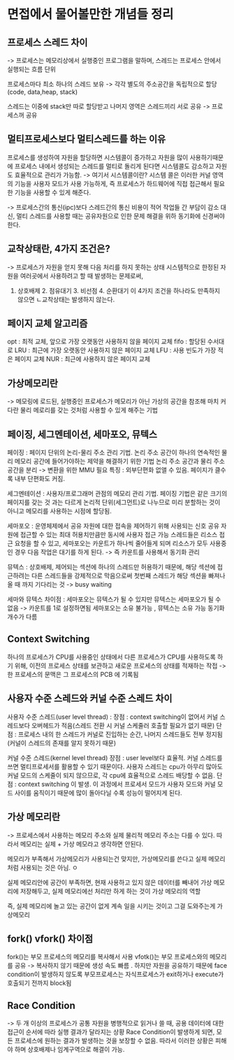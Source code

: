 # 면접에서 물어볼만한 개념들 정리

## 프로세스 스레드 차이 

-> 프로세스는 메모리상에서 실행중인 프로그램을 말하며, 스레드는 프로세스 안에서 실행되는 흐름 단위 

프로세스마다 최소 하나의 스레드 보유 -> 각각 별도의 주소공간을 독립적으로 할당(code, data,heap, stack) 

스레드는 이중에 stack만 따로 할당받고 나머지 영역은 스레드끼리 서로 공유 -> 프로세스꺼 공유


## 멀티프로세스보다 멀티스레드를 하는 이유

프로세스를 생성하여 자원을 할당하면 시스템콜이 증가하고 자원을 많이 사용하기때문에 프로세스 내에서 생성되는 스레드를 멀티로 돌리게 된다면 시스템콜도 감소하고 자원도 효율적으로 관리가 가능함. 
-> 여기서 시스템콜이란? 
시스템 콜은 이러한 커널 영역의 기능을 사용자 모드가 사용 가능하게, 즉 프로세스가 하드웨어에 직접 접근해서 필요한 기능을 사용할 수 있게 해준다. 

-> 프로세스간의 통신(ipc)보다 스레드간의 통신 비용이 적어 작업들 간 부담이 감소 
대신, 멀티 스레드를 사용할 때는 공유자원으로 인한 문제 해결을 위하 동기화에 신경써야 한다. 


## 교착상태란, 4가지 조건은? 
-> 프로세스가 자원을 얻지 못해 다음 처리를 하지 못하는 상태 
시스템적으로 한정된 자원을 여러곳에서 사용하려고 할 때 발생하는 문제로써, 
1. 상호배제 2. 점유대기 3. 비선점 4. 순환대기 이 4가지 조건을 하나라도 만족하지 않으면 ㄴ교착상태는 발생하지 않는다. 

## 페이지 교체 알고리즘
opt : 최적 교체, 앞으로 가장 오랫동안 사용하지 않을 페이지 교체 
fifo : 할당된 수서대로
LRU : 최근에 가장 오랫동안 사용하지 않은 페이지 교체
LFU : 사용 빈도가 가장 적은 페이지 교체 
NUR : 최근에 사용하지 않은 페이지 교체 

## 가상메모리란 
-> 메모링에 로드된, 실행중인 프로세스가 메모리가 아닌 가상의 공간을 참조해 마치 커다란 물리 메로리를 갖는 것처럼 사용할 수 있게 해주는 기법 


## 페이징, 세그멘테이션, 세마포오, 뮤텍스
페이징 : 페이지 단위의 논리-물리 주소 관리 기법. 논리 주소 공간이 하나의 연속적인 물리 메모리 공간에 들어가야하는 제약을 해결하기 위한 기법 논리 주소 공간과 물리 주소 공간을 분리 -> 변환을 위한 MMU 필요 
특징 : 외부단편화 없앨 수 있음. 페이지가 클수록 내부 단편화도 커짐. 

세그멘테이션 : 사용자/프로그래머 관점의 메모리 관리 기법. 페이징 기법은 같은 크기의 페이지를 갖는 것 과는 다르게 논리적 단위(세그먼트)로 나누므로 미리 분할하는 것이 아니고 메모리를 사용하는 시점에 할당됨. 

세마포오 : 운영체제에서 공유 자원에 대한 접속을 제어하기 위해 사용되는 신호 공유 자원에 접근할 수 있는 최대 허용치만큼만 동시에 사용자 접근 가능 스레드들은 리소스 접근 요청을 할 수 있고, 세마포오는 카운트가 하나씩 줄어들게 되며 리소스가 모두 사용중인 경우 다음 작업은 대기를 하게 된다. -> 즉 카운트를 사용해서 동기화 관리

뮤텍스 : 상호배제, 제어되는 섹션에 하나의 스레드만 허용하기 때문에, 해당 섹션에 접근하려는 다른 스레드들을 강제적으로 막음으로써 첫번째 스레드가 해당 섹션을 빠져나올 때 까지 기다리는 것 -> busy waiting

세마와 뮤텍스 차이점 : 세마포오는 뮤텍스가 될 수 있지만 뮤텍스는 세마포오가 될 수 없음 -> 카운트를 1로 설정하면됨 
세마포오는 소유 불가능 , 뮤텍스는 소유 가능
동기화 개수가 다름


## Context Switching 
하나의 프로세스가 CPU를 사용중인 상태에서 다른 프로세스가 CPU를 사용하도록 하기 위해, 이전의 프로세스 상태를 보관하고 새로운 프로세스의 상태를 적재하는 작접 -> 한 프로세스의 문맥은 그 프로세스의 PCB 에 기록됨 

## 사용자 수준 스레드와 커널 수준 스레드 차이 

사용자 수준 스레드(user level thread) : 
장점 : context switching이 없어서 커널 스레드보다 오버헤드가 적음(스레드 전환 시 커널 스케줄러 호출할 필요가 없기 때문)
단점 : 프로세스 내의 한 스레드가 커널로 진입하는 순간, 나머지 스레드들도 전부 정지됨(커널이 스레드의 존재를 알지 못하기 때문)

커널 수준 스레드(kernel level thread) 
장점 : user level보다 효율적. 커널 스레드를 쓰면 멀티프로세서를 활용할 수 있기 때문이다. 사용자 스레드는 cpu가 아무리 많아도 커널 모드의 스케줄이 되지 않으므로, 각 cpu에 효율적으로 스레드 배당할 수 없음. 
단점 : context switching 이 발생. 이 과정에서 프로세서 모드가 사용자 모드와 커널 모드 사이를 움직이기 때문에 많이 돌아다닐 수록 성능이 떨어지게 된다. 

## 가상 메모리란 
-> 프로세스에서 사용하는 메모리 주소와 실제 물리적 메모리 주소는 다를 수 있다. 따라서 메모리는 실제 + 가상 메모라고 생각하면 안된다. 

메모리가 부족해서 가상메모리가 사용되는건 맞지만, 가상메모리를 쓴다고 실제 메모리 처럼 사용되는 것은 아님. ㅇ

실제 메모리안에 공간이 부족하면, 현재 사용하고 있지 않은 데이터를 빼내어 가상 메모리에 저장해두고, 실제 메모리에선 처리만 하게 하는 것이 가상 메모리의 역할 

즉, 실제 메모리에 놀고 있는 공간이 없게 계속 일을 시키는 것이고 그걸 도와주는게 가상메모리

## fork() vfork() 차이점
fork()는 부모 프로세스의 메모리를 복사해서 사용 
vfotk()는 부모 프로세스와의 메모리를 공유 -> 복사하지 않기 때문에 생성 속도 빠름 . 하지만 자원을 공유하기 때문에 face condition이 발생하지 않도록 부모프로세스는 자식프로세스가 exit하거나 execute가 호출되기 전까지 block됨

## Race Condition
-> 두 개 이상의 프로세스가 공통 자원을 병행적으로 읽거나 쓸 때, 공용 데이터에 대한 접근이 순서에 따라 실행 결과가 달라지는 상황
Race Condition이 발생하게 되면, 모든 프로세스에 원하는 결과가 발생하는 것을 보장할 수 없음. 따라서 이러한 상황은 피해야 하며 상호배제나 임계구역으로 해결이 가능.
